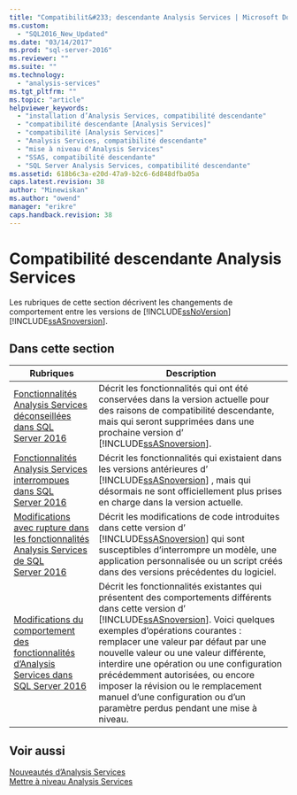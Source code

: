 ```yaml
---
title: "Compatibilit&#233; descendante Analysis Services | Microsoft Docs"
ms.custom: 
  - "SQL2016_New_Updated"
ms.date: "03/14/2017"
ms.prod: "sql-server-2016"
ms.reviewer: ""
ms.suite: ""
ms.technology: 
  - "analysis-services"
ms.tgt_pltfrm: ""
ms.topic: "article"
helpviewer_keywords: 
  - "installation d’Analysis Services, compatibilité descendante"
  - "compatibilité descendante [Analysis Services]"
  - "compatibilité [Analysis Services]"
  - "Analysis Services, compatibilité descendante"
  - "mise à niveau d'Analysis Services"
  - "SSAS, compatibilité descendante"
  - "SQL Server Analysis Services, compatibilité descendante"
ms.assetid: 618b6c3a-e20d-47a9-b2c6-6d848dfba05a
caps.latest.revision: 38
author: "Minewiskan"
ms.author: "owend"
manager: "erikre"
caps.handback.revision: 38
---
```

# Compatibilit&#233; descendante Analysis Services
  Les rubriques de cette section décrivent les changements de comportement entre les versions de [!INCLUDE[ssNoVersion](../includes/ssnoversion-md.md)] [!INCLUDE[ssASnoversion](../includes/ssasnoversion-md.md)].  
  
## Dans cette section  
  
|Rubriques|Description|  
|------------|-----------------|  
|[Fonctionnalités Analysis Services déconseillées dans SQL Server 2016](../analysis-services/deprecated-analysis-services-features-in-sql-server-2016.md)|Décrit les fonctionnalités qui ont été conservées dans la version actuelle pour des raisons de compatibilité descendante, mais qui seront supprimées dans une prochaine version d’ [!INCLUDE[ssASnoversion](../includes/ssasnoversion-md.md)].|  
|[Fonctionnalités Analysis Services interrompues dans SQL Server 2016](../analysis-services/discontinued-analysis-services-functionality-in-sql-server-2016.md)|Décrit les fonctionnalités qui existaient dans les versions antérieures d’  [!INCLUDE[ssASnoversion](../includes/ssasnoversion-md.md)] , mais qui désormais ne sont officiellement plus prises en charge dans la version actuelle.|  
|[Modifications avec rupture dans les fonctionnalités Analysis Services de SQL Server 2016](../analysis-services/breaking-changes-to-analysis-services-features-in-sql-server-2016.md)|Décrit les modifications de code introduites dans cette version d’ [!INCLUDE[ssASnoversion](../includes/ssasnoversion-md.md)] qui sont susceptibles d’interrompre un modèle, une application personnalisée ou un script créés dans des versions précédentes du logiciel.|  
|[Modifications du comportement des fonctionnalités d’Analysis Services dans SQL Server 2016](../analysis-services/behavior-changes-to-analysis-services-features-in-sql-server-2016.md)|Décrit les fonctionnalités existantes qui présentent des comportements différents dans cette version d’ [!INCLUDE[ssASnoversion](../includes/ssasnoversion-md.md)]. Voici quelques exemples d’opérations courantes : remplacer une valeur par défaut par une nouvelle valeur ou une valeur différente, interdire une opération ou une configuration précédemment autorisées, ou encore imposer la révision ou le remplacement manuel d’une configuration ou d’un paramètre perdus pendant une mise à niveau.|  
  
## Voir aussi  
 [Nouveautés d’Analysis Services](../analysis-services/what-s-new-in-analysis-services.md)   
 [Mettre à niveau Analysis Services](../database-engine/install-windows/upgrade-analysis-services.md)  
  
  